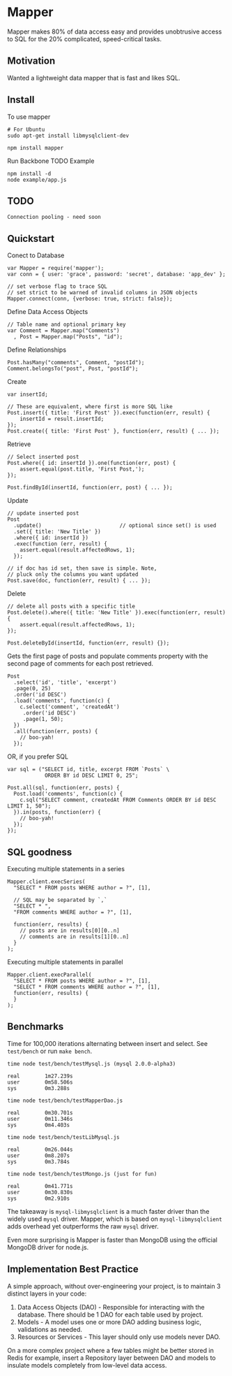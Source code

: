 # Mapper

Mapper makes 80% of data access easy and provides unobtrusive access
to SQL for the 20% complicated, speed-critical tasks.

## Motivation

Wanted a lightweight data mapper that is fast and likes SQL.


## Install

To use mapper

    # For Ubuntu
    sudo apt-get install libmysqlclient-dev

    npm install mapper

Run Backbone TODO Example

    npm install -d
    node example/app.js

## TODO

    Connection pooling - need soon

## Quickstart

Conect to Database

    var Mapper = require('mapper');
    var conn = { user: 'grace', password: 'secret', database: 'app_dev' };

    // set verbose flag to trace SQL
    // set strict to be warned of invalid columns in JSON objects
    Mapper.connect(conn, {verbose: true, strict: false});

Define Data Access Objects

    // Table name and optional primary key
    var Comment = Mapper.map("Comments")
      , Post = Mapper.map("Posts", "id");

Define Relationships

    Post.hasMany("comments", Comment, "postId");
    Comment.belongsTo("post", Post, "postId");

Create

    var insertId;

    // These are equivalent, where first is more SQL like
    Post.insert({ title: 'First Post' }).exec(function(err, result) {
        insertId = result.insertId;
    });
    Post.create({ title: 'First Post' }, function(err, result) { ... });

Retrieve

    // Select inserted post
    Post.where({ id: insertId }).one(function(err, post) {
        assert.equal(post.title, 'First Post,');
    });

    Post.findById(insertId, function(err, post) { ... });

Update

    // update inserted post
    Post
      .update()                         // optional since set() is used
      .set({ title: 'New Title' })
      .where({ id: insertId })
      .exec(function (err, result) {
        assert.equal(result.affectedRows, 1);
      });

    // if doc has id set, then save is simple. Note,
    // pluck only the columns you want updated
    Post.save(doc, function(err, result) { ... });

Delete

    // delete all posts with a specific title
    Post.delete().where({ title: 'New Title' }).exec(function(err, result) {
        assert.equal(result.affectedRows, 1);
    });

    Post.deleteById(insertId, function(err, result) {});


Gets the first page of posts and populate comments property with
the second page of comments for each post retrieved.

    Post
      .select('id', 'title', 'excerpt')
      .page(0, 25)
      .order('id DESC')
      .load('comments', function(c) {
        c.select('comment', 'createdAt')
         .order('id DESC')
         .page(1, 50);
      })
      .all(function(err, posts) {
        // boo-yah!
      });

OR, if you prefer SQL

    var sql = ("SELECT id, title, excerpt FROM `Posts` \
                ORDER BY id DESC LIMIT 0, 25";

    Post.all(sql, function(err, posts) {
      Post.load('comments', function(c) {
        c.sql("SELECT comment, createdAt FROM Comments ORDER BY id DESC LIMIT 1, 50");
      }).in(posts, function(err) {
        // boo-yah!
      });
    });


## SQL goodness

Executing multiple statements in a series

    Mapper.client.execSeries(
      "SELECT * FROM posts WHERE author = ?", [1],

      // SQL may be separated by `,`
      "SELECT * ",
      "FROM comments WHERE author = ?", [1],

      function(err, results) {
        // posts are in results[0][0..n]
        // comments are in results[1][0..n]
      }
    );


Executing multiple statements in parallel

    Mapper.client.execParallel(
      "SELECT * FROM posts WHERE author = ?", [1],
      "SELECT * FROM comments WHERE author = ?", [1],
      function(err, results) {
      }
    );

## Benchmarks

Time for 100,000 iterations alternating between insert and select. See `test/bench`
or run `make bench`.

    time node test/bench/testMysql.js (mysql 2.0.0-alpha3)

    real        1m27.239s
    user        0m58.506s
    sys         0m3.288s

    time node test/bench/testMapperDao.js

    real        0m30.701s
    user        0m11.346s
    sys         0m4.403s

    time node test/bench/testLibMysql.js

    real        0m26.044s
    user        0m8.207s
    sys         0m3.784s

    time node test/bench/testMongo.js (just for fun)

    real        0m41.771s
    user        0m30.830s
    sys         0m2.910s

The takeaway is `mysql-libmysqlclient` is a much faster driver than the
widely used `mysql` driver. Mapper, which is based on `mysql-libmysqlclient` adds
overhead yet outperforms the raw `mysql` driver.

Even more surprising is Mapper is faster than MongoDB using the official MongoDB
driver for node.js.

## Implementation Best Practice

A simple approach, without over-engineering your project, is to maintain
3 distinct layers in your code:

1. Data Access Objects (DAO) - Responsible for interacting with the database.
   There should be 1 DAO for each table used by project.
2. Models - A model uses one or more DAO adding business logic, validations as needed.
3. Resources or Services - This layer should only use models never DAO.

On a more complex project where a few tables might be better stored in Redis for
example, insert a Repository layer between DAO and models to insulate models
completely from low-level data access.

